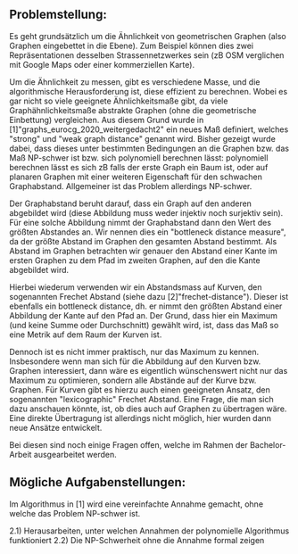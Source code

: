 ## Problemstellung:

Es geht grundsätzlich um die Ähnlichkeit von geometrischen Graphen (also Graphen eingebettet in die Ebene). Zum Beispiel können dies zwei Repräsentationen desselben Strassennetzwerkes sein (zB OSM verglichen mit Google Maps oder einer kommerziellen Karte). 

Um die Ähnlichkeit zu messen, gibt es verschiedene Masse, und die algorithmische Herausforderung ist, diese effizient zu berechnen. Wobei es gar nicht so viele geeignete Ähnlichkeitsmaße gibt, da viele Graphähnlichkeitsmaße abstrakte Graphen (ohne die geometrische Einbettung) vergleichen.
Aus diesem Grund wurde in [1]"graphs_eurocg_2020_weitergedacht2" ein neues Maß definiert, welches "strong" und "weak graph distance" genannt wird.
Bisher gezeigt wurde dabei, dass dieses unter bestimmten Bedingungen an die Graphen bzw. das Maß NP-schwer ist bzw. sich polynomiell berechnen lässt: polynomiell berechnen lässt es sich zB falls der erste Graph ein Baum ist, oder auf planaren Graphen mit einer weiteren Eigenschaft für den schwachen Graphabstand. Allgemeiner ist das Problem allerdings NP-schwer.

 Der Graphabstand beruht darauf, dass ein Graph auf den anderen abgebildet wird (diese Abbildung muss weder injektiv noch surjektiv sein). Für eine solche Abbildung nimmt der Graphabstand dann den Wert des größten Abstandes an. Wir nennen dies ein "bottleneck distance measure", da der größte Abstand im Graphen den gesamten Abstand bestimmt. Als Abstand im Graphen betrachten wir genauer den Abstand einer Kante im ersten Graphen zu dem Pfad im zweiten Graphen, auf den die Kante abgebildet wird. 

 Hierbei wiederum verwenden wir ein Abstandsmass auf Kurven, den sogenannten Frechet Abstand (siehe dazu [2]"frechet-distance"). Dieser ist ebenfalls ein bottleneck distance, dh. er nimmt den größten Abstand einer Abbildung der Kante auf den Pfad an. Der Grund, dass hier ein Maximum (und keine Summe oder Durchschnitt) gewählt wird, ist, dass das Maß so eine Metrik auf dem Raum der Kurven ist. 

 Dennoch ist es nicht immer praktisch, nur das Maximum zu kennen. Insbesondere wenn man sich für die Abbildung auf den Kurven bzw. Graphen interessiert, dann wäre es eigentlich wünschenswert nicht nur das Maximum zu optimieren, sondern alle Abstände auf der Kurve bzw. Graphen. Für Kurven gibt es hierzu auch einen geeigneten Ansatz, den sogenannten "lexicographic" Frechet Abstand.  Eine Frage, die man sich dazu anschauen könnte, ist, ob dies auch auf Graphen zu übertragen wäre. Eine direkte Übertragung ist allerdings nicht möglich, hier wurden dann neue Ansätze entwickelt.

Bei diesen sind noch einige Fragen offen, welche im Rahmen der Bachelor-Arbeit ausgearbeitet werden.

## Mögliche Aufgabenstellungen:
Im Algorithmus in [1] wird eine vereinfachte Annahme gemacht, ohne welche das Problem NP-schwer ist. 

2.1) Herausarbeiten, unter welchen Annahmen der polynomielle Algorithmus funktioniert
2.2) Die NP-Schwerheit ohne die Annahme formal zeigen 


